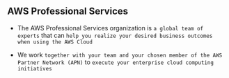 ## AWS Professional Services

- The AWS Professional Services organization is `a global team of experts` that can `help you realize your desired business outcomes when using the AWS Cloud`

- We work `together with your team and your chosen member of the AWS Partner Network (APN)` to `execute your enterprise cloud computing initiatives `
